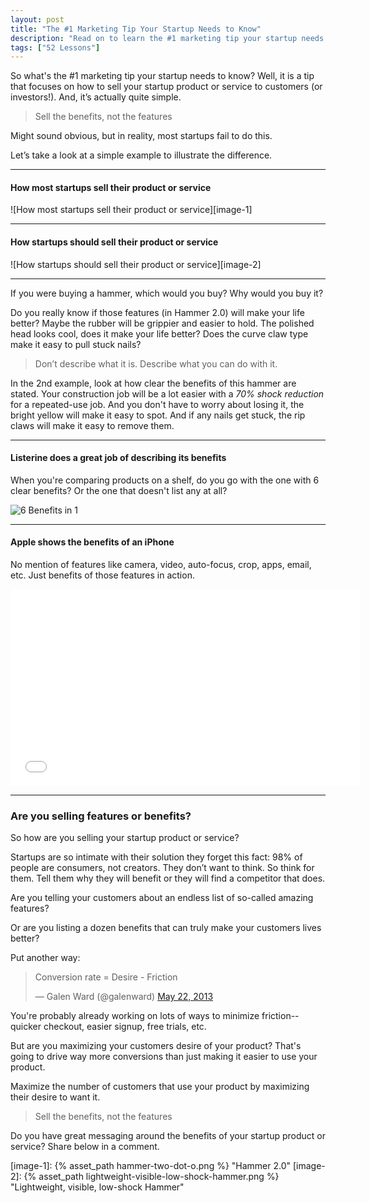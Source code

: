 ```yaml
---
layout: post
title: "The #1 Marketing Tip Your Startup Needs to Know"
description: "Read on to learn the #1 marketing tip your startup needs to know."
tags: ["52 Lessons"]
---
```


So what's the #1 marketing tip your startup needs to know? Well, it is a tip that focuses on how to sell your startup product or service to customers (or investors!). And, it’s actually quite simple.

> Sell the benefits, not the features

Might sound obvious, but in reality, most startups fail to do this.

Let’s take a look at a simple example to illustrate the difference.

<hr>

#### How most startups sell their product or service

![How most startups sell their product or service][image-1]

<hr>

#### How startups **should** sell their product or service

![How startups should sell their product or service][image-2]

<hr>

If you were buying a hammer, which would you buy? Why would you buy it?

Do you really know if those features (in Hammer 2.0) will make your life better? Maybe the rubber will be grippier and easier to hold. The polished head looks cool, does it make your life better? Does the curve claw type make it easy to pull stuck nails?

> Don’t describe what it is. Describe what you can do with it.

In the 2nd example, look at how clear the benefits of this hammer are stated. Your construction job will be a lot easier with a *70% shock reduction* for a repeated-use job. And you don't have to worry about losing it, the bright yellow will make it easy to spot. And if any nails get stuck, the rip claws will make it easy to remove them.

<hr>

#### Listerine does a great job of describing its benefits

When you're comparing products on a shelf, do you go with the one with 6 clear benefits? Or the one that doesn't list any at all?

<img class="img-polaroid" src="{% asset_path listerine-total-care-zero.png %} " title="Listerine Total Care Zero" alt="6 Benefits in 1">

<hr>

#### Apple shows the benefits of an iPhone

No mention of features like camera, video, auto-focus, crop, apps, email, etc. Just benefits of those features in action.

<iframe width="560" height="315" src="//www.youtube.com/embed/jZGzXEExZcc?rel=0" frameborder="0" allowfullscreen></iframe>

<hr>

### Are you selling features or benefits?

So how are you selling your startup product or service?

Startups are so intimate with their solution they forget this fact: 98% of people are consumers, not creators. They don’t want to think. So think for them. Tell them why they will benefit or they will find a competitor that does.

Are you telling your customers about an endless list of so-called amazing features?

Or are you listing a dozen benefits that can truly make your customers lives better?

Put another way:

<blockquote class="twitter-tweet"><p>Conversion rate = Desire - Friction</p>&mdash; Galen Ward (@galenward) <a href="https://twitter.com/galenward/statuses/337324506412642304">May 22, 2013</a></blockquote><script async src="//platform.twitter.com/widgets.js" charset="utf-8"></script>

You're probably already working on lots of ways to minimize friction--quicker checkout, easier signup, free trials, etc.

But are you maximizing your customers desire of your product? That's going to drive way more conversions than just making it easier to use your product.

Maximize the number of customers that use your product by maximizing their desire to want it.

> Sell the benefits, not the features

Do you have great messaging around the benefits of your startup product or service? Share below in a comment.

[image-1]: {% asset_path hammer-two-dot-o.png %} "Hammer 2.0"
[image-2]: {% asset_path lightweight-visible-low-shock-hammer.png %} "Lightweight, visible, low-shock Hammer"
